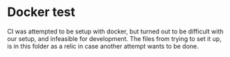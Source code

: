 # Docker test
CI was attempted to be setup with docker, but turned out to be difficult with our setup, and infeasible for development. The files from trying to set it up, is in this folder as a relic 
in case another attempt wants to be done. 
